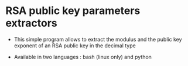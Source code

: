 # RSA public key parameters extractors

* This simple program allows to extract the modulus and the public key exponent of an RSA public key in the decimal type

* Available in two languages : bash (linux only) and python
